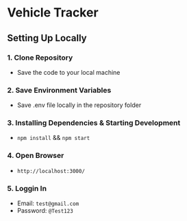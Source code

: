 # Vehicle Tracker

## Setting Up Locally

### 1. Clone Repository

- Save the code to your local machine

### 2. Save Environment Variables

- Save .env file locally in the repository folder

### 3. Installing Dependencies & Starting Development

- `npm install` && `npm start`

### 4. Open Browser

- `http://localhost:3000/`

### 5. Loggin In

- Email: `test@gmail.com`
- Password: `@Test123`
